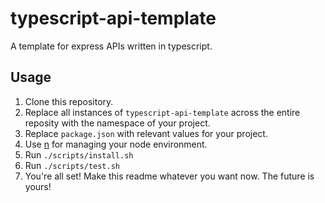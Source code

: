 # typescript-api-template

A template for express APIs written in typescript.

## Usage

1. Clone this repository.
1. Replace all instances of `typescript-api-template` across the entire reposity with the namespace of your project.
1. Replace `package.json` with relevant values for your project.
1. Use [n](https://github.com/tj/n) for managing your node environment.
1. Run `./scripts/install.sh`
1. Run `./scripts/test.sh`
1. You're all set! Make this readme whatever you want now. The future is yours!

